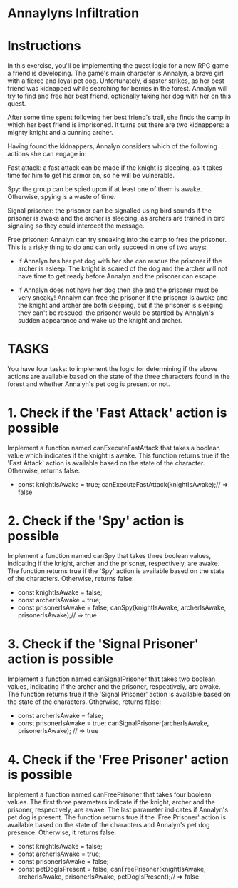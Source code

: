 # Annaylyns Infiltration

# Instructions

In this exercise, you'll be implementing the quest logic for a new RPG game a friend is developing. The game's main character is Annalyn, a brave girl with a fierce and loyal pet dog. Unfortunately, disaster strikes, as her best friend was kidnapped while searching for berries in the forest. Annalyn will try to find and free her best friend, optionally taking her dog with her on this quest.

After some time spent following her best friend's trail, she finds the camp in which her best friend is imprisoned. It turns out there are two kidnappers: a mighty knight and a cunning archer.

Having found the kidnappers, Annalyn considers which of the following actions she can engage in:

  Fast attack: a fast attack can be made if the knight is sleeping, as it takes time for him to get his armor on, so he will be vulnerable.

  Spy: the group can be spied upon if at least one of them is awake. Otherwise, spying is a waste of time.

  Signal prisoner: the prisoner can be signalled using bird sounds if the prisoner is awake and the archer is sleeping, as archers are trained in bird signaling so they could intercept the message.

  Free prisoner: Annalyn can try sneaking into the camp to free the prisoner. This is a risky thing to do and can only succeed in one of two ways:

  - If Annalyn has her pet dog with her she can rescue the prisoner if the archer is asleep. The knight is scared of the dog and the archer will not have time to get ready before Annalyn and the prisoner can escape.

  - If Annalyn does not have her dog then she and the prisoner must be very sneaky! Annalyn can free the prisoner if the prisoner is awake and the knight and archer are both sleeping, but if the prisoner is sleeping they can't be rescued: the prisoner would be startled by Annalyn's sudden appearance and wake up the knight and archer.


# TASKS   
You have four tasks: to implement the logic for determining if the above actions are available based on the state of the three characters found in the forest and whether Annalyn's pet dog is present or not.

# 1. Check if the 'Fast Attack' action is possible
Implement a function named canExecuteFastAttack that takes a boolean value which indicates if the knight is awake. This function returns true if the 'Fast Attack' action is available based on the state of the character. Otherwise, returns false:

- const knightIsAwake = true;
  canExecuteFastAttack(knightIsAwake);// => false


# 2. Check if the 'Spy' action is possible
Implement a function named canSpy that takes three boolean values, indicating if the knight, archer and the prisoner, respectively, are awake. The function returns true if the 'Spy' action is available based on the state of the characters. Otherwise, returns false:

- const knightIsAwake = false;
- const archerIsAwake = true;
- const prisonerIsAwake = false;
  canSpy(knightIsAwake, archerIsAwake, prisonerIsAwake);// => true


# 3. Check if the 'Signal Prisoner' action is possible
Implement a function named canSignalPrisoner that takes two boolean values, indicating if the archer and the prisoner, respectively, are awake. The function returns true if the 'Signal Prisoner' action is available based on the state of the characters. Otherwise, returns false:

- const archerIsAwake = false;
- const prisonerIsAwake = true;
  canSignalPrisoner(archerIsAwake, prisonerIsAwake); // => true


# 4. Check if the 'Free Prisoner' action is possible
Implement a function named canFreePrisoner that takes four boolean values. The first three parameters indicate if the knight, archer and the prisoner, respectively, are awake. The last parameter indicates if Annalyn's pet dog is present. The function returns true if the 'Free Prisoner' action is available based on the state of the characters and Annalyn's pet dog presence. Otherwise, it returns false:

- const knightIsAwake = false;
- const archerIsAwake = true;
- const prisonerIsAwake = false;
- const petDogIsPresent = false; 
  canFreePrisoner(knightIsAwake, archerIsAwake, prisonerIsAwake, petDogIsPresent);// => false